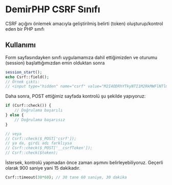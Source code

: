# DemirPHP CSRF Sınıfı
CSRF açığını önlemek amacıyla geliştirilmiş belirti (token) oluşturup/kontrol eden bir PHP sınıfı

## Kullanımı
Form sayfasındayken sınıfı uygulamamıza dahil ettiğimizden ve oturumu (session) başlattığımızdan emin olduktan sonra

```php
session_start();
echo Csrf::field();
// Örnek çıktı: 
// <input type="hidden" name="csrf" value="M2I4ODRhYTkyNTI1M2RkMWFlNTlmMTVjODY2ZjE2Mzg3OWQ5MDQyMw=="> 
```

Daha sonra, POST ettiğimiz sayfada kontrolü şu şekilde yapıyoruz:

```php
if (Csrf::check()) {
	// Doğrulama başarılı
} else {
	// Doğrulama başarısız
}

// veya
// Csrf::check($_POST['csrf']);
// ya da, girdi adı farklıysa
// Csrf::check($_POST['__csrfToken']);
// Csrf::check($token);
```

İstersek, kontrolü yapmadan önce zaman aşımını belirleyebiliyoruz. Geçerli olarak 900 saniye yani 15 dakikadır.

```php
Csrf::timeout(30*60); // 30 tane 60 saniye, 30 dakika
```

